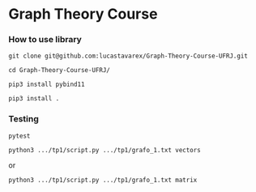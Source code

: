 # Graph Theory Course

### How to use library
```
git clone git@github.com:lucastavarex/Graph-Theory-Course-UFRJ.git
```
```
cd Graph-Theory-Course-UFRJ/
```
```
pip3 install pybind11
```
```
pip3 install .
```

### Testing
```
pytest
```
```
python3 .../tp1/script.py .../tp1/grafo_1.txt vectors
```
or
```
python3 .../tp1/script.py .../tp1/grafo_1.txt matrix
```


